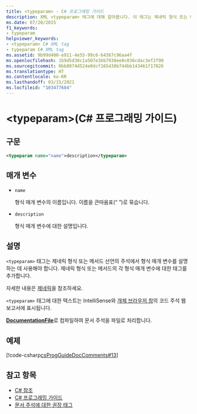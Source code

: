 ```yaml
---
title: <typeparam> - C# 프로그래밍 가이드
description: XML <typeparam> 태그에 대해 알아봅니다. 이 태그는 제네릭 형식 또는 메서드 선언의 주석에서 형식 매개 변수를 설명하는 데 사용됩니다.
ms.date: 07/20/2015
f1_keywords:
- typeparam
helpviewer_keywords:
- <typeparam> C# XML tag
- typeparam C# XML tag
ms.assetid: 9b99d400-e911-4e55-99c6-64367c96aa4f
ms.openlocfilehash: 1b9d5d30c1a507e3bb7938ee0c036cdac3ef2f90
ms.sourcegitcommit: 0bb8074d524e0dcf165430b744bb143461f17026
ms.translationtype: HT
ms.contentlocale: ko-KR
ms.lasthandoff: 03/15/2021
ms.locfileid: "103477684"
---
```

# <a name="typeparam-c-programming-guide"></a>\<typeparam>(C# 프로그래밍 가이드)

## <a name="syntax"></a>구문

```xml
<typeparam name="name">description</typeparam>
```

## <a name="parameters"></a>매개 변수

- `name`

  형식 매개 변수의 이름입니다. 이름을 큰따옴표(“ ”)로 묶습니다.

- `description`

  형식 매개 변수에 대한 설명입니다.

## <a name="remarks"></a>설명

`<typeparam>` 태그는 제네릭 형식 또는 메서드 선언의 주석에서 형식 매개 변수를 설명하는 데 사용해야 합니다. 제네릭 형식 또는 메서드의 각 형식 매개 변수에 대한 태그를 추가합니다.

자세한 내용은 [제네릭](../generics/index.md)을 참조하세요.

`<typeparam>` 태그에 대한 텍스트는 IntelliSense와 [개체 브라우저 창](/visualstudio/ide/viewing-the-structure-of-code#BKMK_ObjectBrowser)의 코드 주석 웹 보고서에 표시됩니다.

[**DocumentationFile**](../../language-reference/compiler-options/output.md#documentationfile)로 컴파일하여 문서 주석을 파일로 처리합니다.

## <a name="example"></a>예제

[!code-csharp[csProgGuideDocComments#13](~/samples/snippets/csharp/VS_Snippets_VBCSharp/csProgGuideDocComments/CS/DocComments.cs#13)]

## <a name="see-also"></a>참고 항목

- [C# 참조](../../language-reference/index.md)
- [C# 프로그래밍 가이드](../index.md)
- [문서 주석에 대한 권장 태그](./recommended-tags-for-documentation-comments.md)
